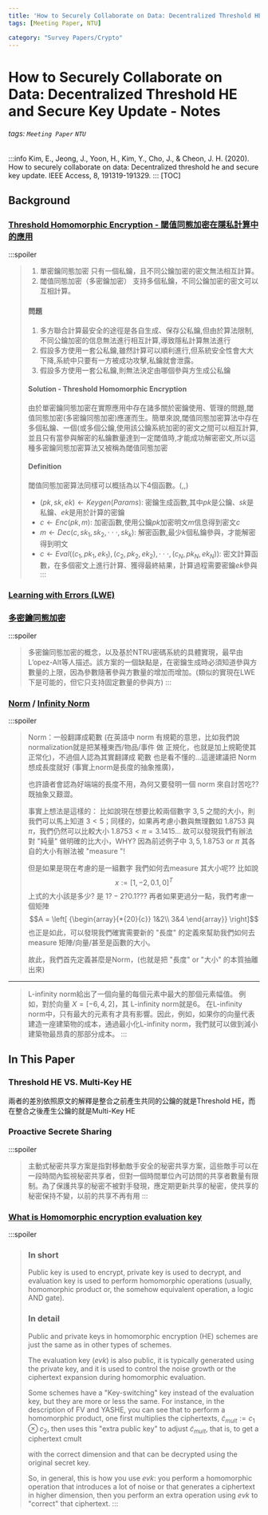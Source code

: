 ```yaml
---
title: 'How to Securely Collaborate on Data: Decentralized Threshold HE and Secure Key Update - Notes'
tags: [Meeting Paper, NTU]

category: "Survey Papers/Crypto"
---
```


# How to Securely Collaborate on Data: Decentralized Threshold HE and Secure Key Update - Notes
###### tags: `Meeting Paper` `NTU`
:::info
Kim, E., Jeong, J., Yoon, H., Kim, Y., Cho, J., & Cheon, J. H. (2020). How to securely collaborate on data: Decentralized threshold he and secure key update. IEEE Access, 8, 191319-191329.
:::
[TOC]
## Background
### [Threshold Homomorphic Encryption - 閾值同態加密在隱私計算中的應用](https://www.cnblogs.com/pam-sh/p/16446840.html)
:::spoiler 
> 1. 單密鑰同態加密
只有一個私鑰，且不同公鑰加密的密文無法相互計算。
> 2. 閾值同態加密（多密鑰加密）
支持多個私鑰，不同公鑰加密的密文可以互相計算。
> #### 問題
> 1. 多方聯合計算最安全的途徑是各自生成、保存公私鑰,但由於算法限制,不同公鑰加密的信息無法進行相互計算,導致隱私計算無法進行
> 2. 假設多方使用一套公私鑰,雖然計算可以順利進行,但系統安全性會大大下降,系統中只要有一方被成功攻擊,私鑰就會泄露。
> 3. 假設多方使用一套公私鑰,則無法決定由哪個參與方生成公私鑰
> #### Solution - Threshold Homomorphic Encryption
> 由於單密鑰同態加密在實際應用中存在諸多關於密鑰使用、管理的問題,閾值同態加密(多密鑰同態加密)應運而生。簡單來說,閾值同態加密算法中存在多個私鑰、一個(或多個公鑰,使用該公鑰系統加密的密文之間可以相互計算,並且只有當參與解密的私鑰數量達到一定閾值時,才能成功解密密文,所以這種多密鑰同態加密算法又被稱為閾值同態加密
> #### Definition
> 閾值同態加密算法同樣可以概括為以下4個函數。(,,)
> * $(pk, sk, ek) \leftarrow Keygen(Params)$: 密鑰生成函數,其中$pk$是公鑰、$sk$是私鑰、$ek$是用於計算的密鑰
> * $c \leftarrow Enc(pk, m)$: 加密函數,使用公鑰$pk$加密明文$m$信息得到密文$c$
> * $m \leftarrow Dec(c, sk_1, sk_2,\cdot \cdot \cdot ,sk_k)$: 解密函數,最少$k$個私鑰參與，才能解密得到明文
> * $c \leftarrow Eval((c_1,pk_1,ek_1), (c_2, pk_2, ek_2), \cdot \cdot \cdot , (c_N, pk_N, ek_N))$: 密文計算函數，在多個密文上進行計算、獲得最終結果，計算過程需要密鑰$ek$參與
:::

### [Learning with Errors (LWE)](https://zhuanlan.zhihu.com/p/621070457)


### [多密鑰同態加密](https://blog.csdn.net/weixin_43476788/article/details/105388612)
:::spoiler 
> 多密鑰同態加密的概念，以及基於NTRU密碼系統的具體實現，最早由L’opez-Alt等人描述。該方案的一個缺點是，在密鑰生成時必須知道參與方數量的上限，因為參數隨著參與方數量的增加而增加。(類似的實現在LWE下是可能的，但它只支持固定數量的參與方)
:::

### [Norm](https://ch-hsieh.blogspot.com/2010/04/norm.html) / [Infinity Norm](https://juejin.cn/post/7022248588767920142)
:::spoiler 
> Norm：一般翻譯成範數
(在英語中 norm 有規範的意思，比如我們說normalization就是把某種東西/物品/事件 做 正規化，也就是加上規範使其正常化)，不過個人認為其實翻譯成 範數 也是看不懂的...這邊建議把 Norm 想成長度就好 (事實上norm是長度的抽象推廣)，
>
>也許讀者會認為好端端的長度不用，為何又要發明一個 norm 來自討苦吃?? 既抽象又艱澀。
>
>事實上想法是這樣的：
>比如說現在想要比較兩個數字 $3 , 5$ 之間的大小，則我們可以馬上知道 $3<5$；同樣的，如果再考慮小數與無理數如 $1.8753$ 與 $π$，我們仍然可以比較大小 $1.8753<π=3.1415...$ 故可以發現我們有辦法對 "純量" 做明確的比大小，WHY? 因為前述例子中 $3, 5, 1.8753$ or $π$ 其各自的大小有辦法被 "measure "!
>
>但是如果是現在考慮的是一組數字 我們如何去measure 其大小呢?? 比如說
> $$x:=[1, -2, 0.1, 0 ]^T$$
> 上式的大小該是多少? 是 $1? −2? 0.1???$
>再者如果更過分一點，我們考慮一個矩陣
> $$A = \left[ {\begin{array}{*{20}{c}} 
1&2\\ 
3&4 
\end{array}} \right]$$
也正是如此，可以發現我們確實需要新的 "長度" 的定義來幫助我們如何去 measure 矩陣/向量/甚至是函數的大小。
>
>故此，我們首先定義甚麼是Norm，(也就是把 "長度" or "大小" 的本質抽離出來)

---
>L-infinity norm給出了一個向量的每個元素中最大的那個元素幅值。
例如，對於向量 $X= [-6, 4, 2]$，其 L-infinity norm就是$6$。
在L-infinity norm中，只有最大的元素有才具有影響。因此，例如，如果你的向量代表建造一座建築物的成本，通過最小化L-infinity norm，我們就可以做到減小建築物最昂貴的那部分成本。
:::



## In This Paper
### Threshold HE VS. Multi-Key HE
兩者的差別依照原文的解釋是整合之前產生共同的公鑰的就是Threshold HE，而在整合之後產生公鑰的就是Multi-Key HE

### Proactive Secrete Sharing
:::spoiler 
> 主動式秘密共享方案是指對移動敵手安全的秘密共享方案，這些敵手可以在一段時間內監視秘密共享者，但對一個時間單位內可訪問的共享者數量有限制。為了保護共享的秘密不被對手發現，應定期更新共享的秘密，使共享的秘密保持不變，以前的共享不再有用
:::

### [What is Homomorphic encryption evaluation key](https://crypto.stackexchange.com/questions/73176/what-is-homomorphic-encryption-evaluation-key)
:::spoiler 
> ### In short
>
>Public key is used to encrypt, private key is used to decrypt, and evaluation key is used to perform homomorphic operations (usually, homomorphic product or, the somehow equivalent operation, a logic AND gate).
>### In detail
>
>Public and private keys in homomorphic encryption (HE) schemes are just the same as in other types of schemes.
>
>The evaluation key ($evk$) is also public, it is typically generated using the private key, and it is used to control the noise growth or the ciphertext expansion during homomorphic evaluation.
>
>Some schemes have a "Key-switching" key instead of the evaluation key, but they are more or less the same. For instance, in the description of FV and YASHE, you can see that to perform a homomorphic product, one first multiplies the ciphertexts, $\tilde{c}_{mult} := c_1 \otimes c_2$, then uses this "extra public key" to adjust $\tilde{c}_{mult}$, that is, to get a ciphertext cmult
>
>with the correct dimension and that can be decrypted using the original secret key.
>
>So, in general, this is how you use $evk$: you perform a homomorphic operation that introduces a lot of noise or that generates a ciphertext in higher dimension, then you perform an extra operation using $evk$ to "correct" that ciphertext.
:::